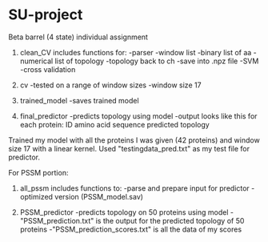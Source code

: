 # SU-project

Beta barrel (4 state) individual assignment
1. clean_CV includes functions for:
    -parser
    -window list
    -binary list of aa
    -numerical list of topology
    -topology back to ch
    -save into .npz file
    -SVM
    -cross validation
    
2. cv
    -tested on a range of window sizes
    -window size 17

3. trained_model
    -saves trained model
    
4. final_predictor
    -predicts topology using model
    -output looks like this for each protein:
      ID
      amino acid sequence
      predicted topology
      
Trained my model with all the proteins I was given (42 proteins) and window size 17 with a linear kernel.
Used "testingdata_pred.txt" as my test file for predictor. 

For PSSM portion:

1. all_pssm includes functions to:
    -parse and prepare input for predictor
    -optimized version (PSSM_model.sav)
    
2. PSSM_predictor
    -predicts topology on 50 proteins using model
    -"PSSM_prediction.txt" is the output for the predicted topology of 50 proteins
    -"PSSM_prediction_scores.txt" is all the data of my scores

